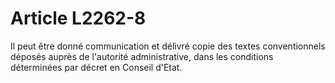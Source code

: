 # Article L2262-8

Il peut être donné communication et délivré copie des textes conventionnels déposés auprès de l'autorité administrative, dans les conditions déterminées par décret en Conseil d'Etat.